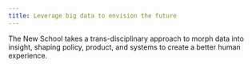 ```yaml
---
title: Leverage big data to envision the future
---
```


The New School takes a trans-disciplinary approach to morph data into insight, shaping policy, product, and systems to create a better human experience.
